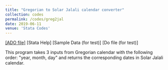 ```yaml
---
title: "Gregorian to Solar Jalali calendar converter"
collection: codes
permalink: /codes/greg2jal
date: 2019-06-11
venue: 'Stata Codes'
---
```


[[ADO file]](https://www.dropbox.com/s/1bjixzxoi3lo5ns/greg2jal.ado?dl=0)
[Stata Help]
[Sample Data (for test)]
[Do file (for test)]

This program takes 3 inputs from Gregorian calendar with the following order: "year, month, day" and returns the corresponding dates in Solar Jalali calendar.
